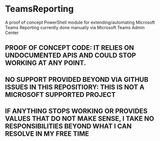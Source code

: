 # TeamsReporting
A proof of concept PowerShell module for extending/automating Microsoft Teams Reporting currently done manually via Microsoft Teams Admin Center

## PROOF OF CONCEPT CODE: IT RELIES ON UNDOCUMENTED APIS AND COULD STOP WORKING AT ANY POINT. 
## NO SUPPORT PROVIDED BEYOND VIA GITHUB ISSUES IN THIS REPOSITIORY: THIS IS NOT A MICROSOFT SUPPORTED PROJECT
## IF ANYTHING STOPS WORKING OR PROVIDES VALUES THAT DO NOT MAKE SENSE, I TAKE NO RESPONSIBILITIES BEYOND WHAT I CAN RESOLVE IN MY FREE TIME
